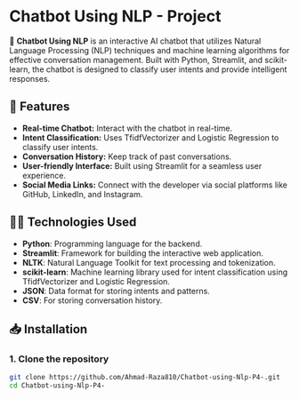 # Chatbot Using NLP - Project

🤖 **Chatbot Using NLP** is an interactive AI chatbot that utilizes Natural Language Processing (NLP) techniques and machine learning algorithms for effective conversation management. Built with Python, Streamlit, and scikit-learn, the chatbot is designed to classify user intents and provide intelligent responses.

## 🚀 Features

- **Real-time Chatbot:** Interact with the chatbot in real-time.
- **Intent Classification:** Uses TfidfVectorizer and Logistic Regression to classify user intents.
- **Conversation History:** Keep track of past conversations.
- **User-friendly Interface:** Built using Streamlit for a seamless user experience.
- **Social Media Links:** Connect with the developer via social platforms like GitHub, LinkedIn, and Instagram.

## 🧑‍💻 Technologies Used

- **Python**: Programming language for the backend.
- **Streamlit**: Framework for building the interactive web application.
- **NLTK**: Natural Language Toolkit for text processing and tokenization.
- **scikit-learn**: Machine learning library used for intent classification using TfidfVectorizer and Logistic Regression.
- **JSON**: Data format for storing intents and patterns.
- **CSV**: For storing conversation history.

## 📥 Installation

### 1. Clone the repository

```bash
git clone https://github.com/Ahmad-Raza810/Chatbot-using-Nlp-P4-.git
cd Chatbot-using-Nlp-P4-
